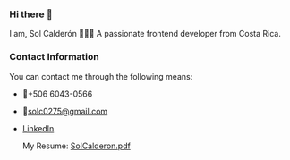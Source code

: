 ### Hi there 👋
I am, Sol Calderón 👩🏻‍💻 
A passionate frontend developer from Costa Rica.

### Contact Information
You can contact me through the following means:

- 📲+506 6043-0566
- 📩solc0275@gmail.com
- [LinkedIn](https://www.linkedin.com/in/sol-calderón-30aa7425a/)

  My Resume: 
[SolCalderon.pdf](https://github.com/sol1217/sol1217/files/15279222/SolCalderon.pdf)
